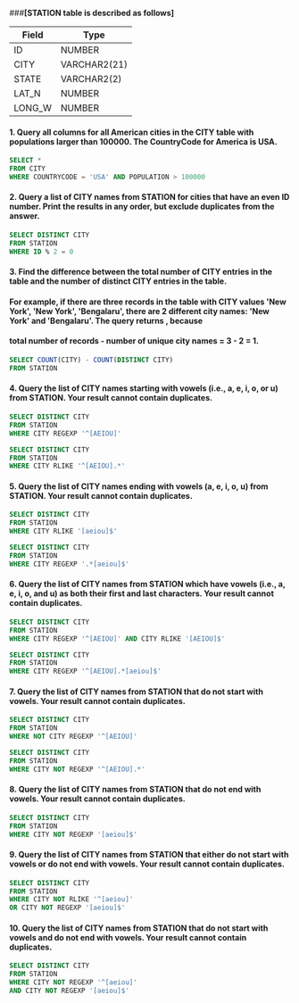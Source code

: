 ###**[STATION table is described as follows]**

|  Field | Type |
|---|---|
| ID  | NUMBER |
| CITY | VARCHAR2(21)   |
| STATE  | VARCHAR2(2)  |
| LAT_N |  NUMBER |
| LONG_W | NUMBER |

#### 1.  Query all columns for all American cities in the CITY table with populations larger than 100000. The CountryCode for America is USA.

```sql
SELECT *
FROM CITY
WHERE COUNTRYCODE = 'USA' AND POPULATION > 100000
```

#### 2. Query a list of CITY names from STATION for cities that have an even ID number. Print the results in any order, but exclude duplicates from the answer.

```sql
SELECT DISTINCT CITY
FROM STATION
WHERE ID % 2 = 0
```

#### 3. Find the difference between the total number of CITY entries in the table and the number of distinct CITY entries in the table.

#### For example, if there are three records in the table with CITY values 'New York', 'New York', 'Bengalaru', there are 2 different city names: 'New York' and 'Bengalaru'. The query returns , because
#### total number of records - number of unique city names = 3 - 2 = 1.

```sql
SELECT COUNT(CITY) - COUNT(DISTINCT CITY)
FROM STATION
```

#### 4. Query the list of CITY names starting with vowels (i.e., a, e, i, o, or u) from STATION. Your result cannot contain duplicates.

```sql
SELECT DISTINCT CITY
FROM STATION
WHERE CITY REGEXP '^[AEIOU]'

SELECT DISTINCT CITY
FROM STATION
WHERE CITY RLIKE '^[AEIOU].*'
```

#### 5. Query the list of CITY names ending with vowels (a, e, i, o, u) from STATION. Your result cannot contain duplicates.

```sql
SELECT DISTINCT CITY
FROM STATION
WHERE CITY RLIKE '[aeiou]$'

SELECT DISTINCT CITY
FROM STATION
WHERE CITY REGEXP '.*[aeiou]$'
```

#### 6. Query the list of CITY names from STATION which have vowels (i.e., a, e, i, o, and u) as both their first and last characters. Your result cannot contain duplicates.

```sql
SELECT DISTINCT CITY
FROM STATION
WHERE CITY REGEXP '^[AEIOU]' AND CITY RLIKE '[AEIOU]$'

SELECT DISTINCT CITY
FROM STATION
WHERE CITY REGEXP '^[AEIOU].*[aeiou]$'
```

#### 7. Query the list of CITY names from STATION that do not start with vowels. Your result cannot contain duplicates.

```sql
SELECT DISTINCT CITY
FROM STATION
WHERE NOT CITY REGEXP '^[AEIOU]'

SELECT DISTINCT CITY
FROM STATION
WHERE CITY NOT REGEXP '^[AEIOU].*'
```

#### 8. Query the list of CITY names from STATION that do not end with vowels. Your result cannot contain duplicates.

```sql
SELECT DISTINCT CITY
FROM STATION
WHERE CITY NOT REGEXP '[aeiou]$'
```

#### 9. Query the list of CITY names from STATION that either do not start with vowels or do not end with vowels. Your result cannot contain duplicates.

```sql
SELECT DISTINCT CITY
FROM STATION
WHERE CITY NOT RLIKE '^[aeiou]'
OR CITY NOT REGEXP '[aeiou]$'
```

#### 10. Query the list of CITY names from STATION that do not start with vowels and do not end with vowels. Your result cannot contain duplicates.

```sql
SELECT DISTINCT CITY
FROM STATION
WHERE CITY NOT REGEXP '^[aeiou]'
AND CITY NOT REGEXP '[aeiou]$'
```

